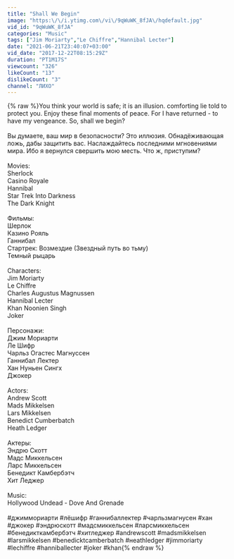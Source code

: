 ```yaml
---
title: "Shall We Begin"
image: "https:\/\/i.ytimg.com\/vi\/9qWuWK_8fJA\/hqdefault.jpg"
vid_id: "9qWuWK_8fJA"
categories: "Music"
tags: ["Jim Moriarty","Le Chiffre","Hannibal Lecter"]
date: "2021-06-21T23:40:07+03:00"
vid_date: "2017-12-22T08:15:29Z"
duration: "PT1M17S"
viewcount: "326"
likeCount: "13"
dislikeCount: "3"
channel: "ЛИХО"
---
```

{% raw %}You think your world is safe; it is an illusion. comforting lie told to protect you. Enjoy these final moments of peace. For I have returned - to have my vengeance. So, shall we begin?<br /><br />Вы думаете, ваш мир в безопасности? Это иллюзия. Обнадёживающая ложь, дабы защитить вас. Наслаждайтесь последними мгновениями мира. Ибо я вернулся свершить мою месть. Что ж, приступим?<br /><br />Movies: <br />Sherlock<br />Casino Royale<br />Hannibal<br />Star Trek Into Darkness<br />The Dark Knight<br /><br />Фильмы: <br />Шерлок<br />Казино Рояль<br />Ганнибал<br />Стартрек: Возмездие (Звездный путь во тьму)<br />Темный рыцарь<br /><br />Characters:<br />Jim Moriarty<br />Le Chiffre<br />Charles Augustus Magnussen<br />Hannibal Lecter<br />Khan Noonien Singh<br />Joker<br /><br />Персонажи:<br />Джим Мориарти<br />Ле Шифр<br />Чарльз Огастес Магнуссен<br />Ганнибал Лектер<br />Хан Нуньен Сингх<br />Джокер<br /><br />Actors:<br />Andrew Scott<br />Mads Mikkelsen<br />Lars Mikkelsen<br />Benedict Cumberbatch<br />Heath Ledger<br /><br />Актеры:<br />Эндрю Скотт<br />Мадс Миккельсен<br />Ларс Миккельсен<br />Бенедикт Камбербэтч<br />Хит Леджер<br /><br />Music:<br />Hollywood Undead - Dove And Grenade<br /><br />#джиммориарти #лёшифр #ганнибаллектер #чарльзмагнусен #хан #джокер #эндрюскотт #мадсмиккельсен #ларсмиккельсен #бенедикткамбербэтч #хитледжер #andrewscott #madsmikkelsen #larsmikkelsen #benedicktcamberbatch #нeathledger #jimmoriarty #lechiffre #hanniballecter #joker #khan{% endraw %}
